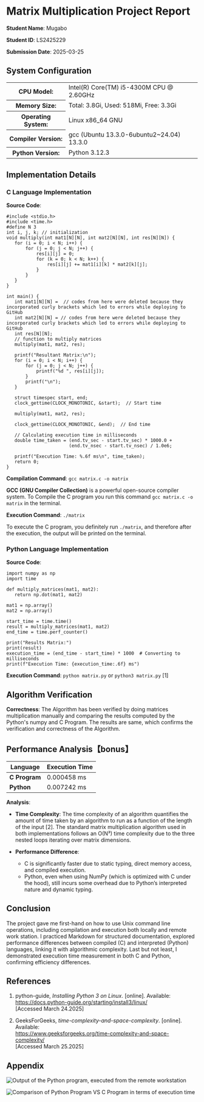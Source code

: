 ﻿
# Matrix Multiplication Project Report

**Student Name**: Mugabo

**Student ID**: LS2425229

**Submission Date**: 2025-03-25


<h2>System Configuration</h2>

<table>
  <tbody>
    <tr>
      <th>CPU Model:</th>
      <td>Intel(R) Core(TM) i5-4300M CPU @ 2.60GHz</td>
    </tr>
    <tr>
      <th>Memory Size:</th>
      <td>Total: 3.8Gi, Used: 518Mi, Free: 3.3Gi</td>
    </tr>
    <tr>
      <th>Operating System:</th>
      <td>Linux x86_64 GNU</td>
    </tr>
    <tr>
      <th>Compiler Version:</th>
      <td>gcc (Ubuntu 13.3.0-6ubuntu2~24.04) 13.3.0</td>
    </tr>
    <tr>
      <th>Python Version:</th>
      <td>Python 3.12.3</td>
    </tr>
  </tbody>
</table>



## Implementation Details
### C Language Implementation
**Source Code**: 
 
 ```
#include <stdio.h>
#include <time.h>
#define N 3
int i, j, k; // initialization
void multiply(int mat1[N][N], int mat2[N][N], int res[N][N]) {
    for (i = 0; i < N; i++) {
        for (j = 0; j < N; j++) {
            res[i][j] = 0;
            for (k = 0; k < N; k++) {
                res[i][j] += mat1[i][k] * mat2[k][j];
            }
        }
    }
}

int main() {
    int mat1[N][N] =  // codes from here were deleted because they incorporated curly brackets which led to errors while deploying to GitHub
    int mat2[N][N] = // codes from here were deleted because they incorporated curly brackets which led to errors while deploying to GitHub
    int res[N][N];
    // function to multiply matrices
    multiply(mat1, mat2, res);

    printf("Resultant Matrix:\n");
    for (i = 0; i < N; i++) {
        for (j = 0; j < N; j++) {
            printf("%d ", res[i][j]);
        }
        printf("\n");
    }
    
    struct timespec start, end;
    clock_gettime(CLOCK_MONOTONIC, &start);  // Start time

    multiply(mat1, mat2, res);

    clock_gettime(CLOCK_MONOTONIC, &end);  // End time

    // Calculating execution time in milliseconds
    double time_taken = (end.tv_sec - start.tv_sec) * 1000.0 + 
                        (end.tv_nsec - start.tv_nsec) / 1.0e6;

    printf("Execution Time: %.6f ms\n", time_taken);
    return 0;
}
 ```

**Compilation Command**: `gcc matrix.c -o matrix`

**GCC (GNU Compiler Collection)** is a powerful open-source compiler system. 
To Compile the C program you run this command `gcc matrix.c -o matrix` in the terminal. 

**Execution Command**: `./matrix`

To execute the C program, you definitely run `./matrix`, and therefore after the execution, the output will be printed on the terminal.

### Python Language Implementation
**Source Code**:

 ```
import numpy as np
import time

def multiply_matrices(mat1, mat2):
    return np.dot(mat1, mat2)

mat1 = np.array()
mat2 = np.array()

start_time = time.time()
result = multiply_matrices(mat1, mat2)
end_time = time.perf_counter()

print("Results Matrix:")
print(result)
execution_time = (end_time - start_time) * 1000  # Converting to milliseconds
print(f"Execution Time: {execution_time:.6f} ms")
```

**Execution Command**: `python matrix.py` or `python3 matrix.py` [1]

## Algorithm Verification

**Correctness**: The Algorithm has been verified by doing matrices multiplication manually and comparing the results computed by the Python's numpy and C Program. The results are same, which confirms the verification and correctness of the Algorithm.

## Performance Analysis【bonus】

<table>
  <thead>
    <tr>
      <th>Language</th>
      <th>Execution Time</th>
    </tr>
  </thead>
  <tbody>
    <tr>
      <td><strong>C Program</strong></td>
      <td>0.000458 ms</td>
    </tr>
    <tr>
      <td><strong>Python</strong></td>
      <td>0.007242 ms</td>
    </tr>
  </tbody>
</table>


**Analysis**: 

 - **Time Complexity**: The time complexity of an algorithm quantifies the amount of time taken by an algorithm to run as a function of the length of the input [2]. The standard matrix multiplication algorithm used in both implementations follows an O(N³) time complexity due to the three nested loops iterating over matrix dimensions.
 
 -   **Performance Difference**:
        -   C is significantly faster due to static typing, direct memory access, and compiled execution.
        - Python, even when using NumPy (which is optimized with C under the hood), still incurs some overhead due to Python’s interpreted nature and dynamic typing.

## Conclusion
The project gave me first-hand on how to use Unix command line operations, including compilation and execution both locally and remote work station. I practiced Markdown for structured documentation, explored performance differences between compiled (C) and interpreted (Python) languages, linking it with algorithmic complexity. Last but not least, I demonstrated execution time measurement in both C and Python, confirming efficiency differences.

## References
1. python-guide, *Installing Python 3 on Linux*. [online]. Available:  
https://docs.python-guide.org/starting/install3/linux/  
[Accessed March 24.2025]

2. GeeksForGeeks, *time-complexity-and-space-complexity*. [online]. Available:  
https://www.geeksforgeeks.org/time-complexity-and-space-complexity/  
[Accessed March 25.2025]

## Appendix
![Output of the Python program, executed from the remote workstation](/mugabo/output.jpg)




![Comparison of Python Program VS C Program in terms of execution time](/mugabo/pythonOutputa.jpg)



